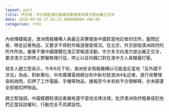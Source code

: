 ```yaml
---
layout: post
title: 外交部︰中方就駐澳記者被突擊搜查向澳方提出嚴正交涉
date: 2020-09-09 17:34:22.000000000 +08:00
categories: rthk
---
```


內地傳媒報道，澳洲情報機構人員最近突擊搜查中國駐當地記者的住所，盤問記者、帶走記者物品，又要求不得對外報道搜查情況。在北京，外交部指澳洲政府的所作所為，嚴重干擾中國媒體在澳正常報道活動，中方多次向澳方提出嚴正交涉，要求澳方立即停止野蠻無理行徑，停止以任何藉口對在澳中方人員騷擾打壓。

發言人趙立堅表示，今年6月下旬，澳洲安全情報機構以可能違反當地「反外國干涉法」為由，對新華社、中央廣播電視總台和中新社駐澳洲4名記者，進行突擊搜查和詢問，扣押了工作電腦、手機等物品，據報至今未有給予合理解釋，亦未歸還全部被扣押物品。

趙立堅強調，中國媒體駐澳記者嚴格遵守當地法律法規，批評澳洲政府粗暴侵犯他們正當採訪權利，行動完全不具建設性。
